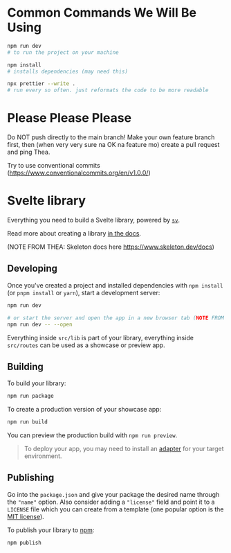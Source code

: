 # Common Commands We Will Be Using


```bash
npm run dev 
# to run the project on your machine

npm install
# installs dependencies (may need this)

npx prettier --write . 
# run every so often. just reformats the code to be more readable 
```

# Please Please Please

Do NOT push directly to the main branch! Make your own feature branch first, then (when very very sure na OK na feature mo) create a pull request and ping Thea.

Try to use conventional commits (https://www.conventionalcommits.org/en/v1.0.0/)



# Svelte library

Everything you need to build a Svelte library, powered by [`sv`](https://npmjs.com/package/sv).

Read more about creating a library [in the docs](https://svelte.dev/docs/kit/packaging).

(NOTE FROM THEA: Skeleton docs here https://www.skeleton.dev/docs)


## Developing

Once you've created a project and installed dependencies with `npm install` (or `pnpm install` or `yarn`), start a development server:

```bash
npm run dev

# or start the server and open the app in a new browser tab (NOTE FROM THEA: we wont use this one)
npm run dev -- --open
```

Everything inside `src/lib` is part of your library, everything inside `src/routes` can be used as a showcase or preview app.

## Building

To build your library:

```bash
npm run package
```

To create a production version of your showcase app:

```bash
npm run build
```

You can preview the production build with `npm run preview`.

> To deploy your app, you may need to install an [adapter](https://svelte.dev/docs/kit/adapters) for your target environment.

## Publishing

Go into the `package.json` and give your package the desired name through the `"name"` option. Also consider adding a `"license"` field and point it to a `LICENSE` file which you can create from a template (one popular option is the [MIT license](https://opensource.org/license/mit/)).

To publish your library to [npm](https://www.npmjs.com):

```bash
npm publish
```



